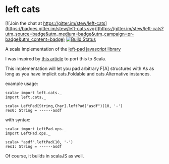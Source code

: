 left cats
=========

[![Join the chat at https://gitter.im/stew/left-cats](https://badges.gitter.im/stew/left-cats.svg)](https://gitter.im/stew/left-cats?utm_source=badge&utm_medium=badge&utm_campaign=pr-badge&utm_content=badge)
[![Build Status](https://travis-ci.org/stew/left-cats.svg?branch=master)](https://travis-ci.org/stew/left-cats)

A scala implementation of the [left-pad javascript library](https://www.npmjs.com/package/left-pad)

I was inspired by [this article](http://arstechnica.com/information-technology/2016/03/rage-quit-coder-unpublished-17-lines-of-javascript-and-broke-the-internet/) to port this to Scala.

This implementation will let you pad arbitrary F[A] structures with As
as long as you have implicit cats.Foldable and cats.Alternative instances.

example usage:

    scala> import left.cats._
    import left.cats._

    scala> LeftPad[String,Char].leftPad("asdf")(10, '-')
    res0: String = ------asdf

with syntax:

    scala> import LeftPad.ops._
    import LeftPad.ops._

    scala> "asdf".leftPad(10, '-')
    res1: String = ------asdf

Of course, it builds in scalaJS as well.
